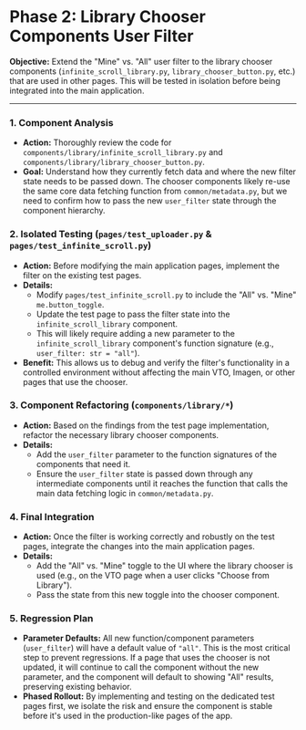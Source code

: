 # Phase 2: Library Chooser Components User Filter

**Objective:** Extend the "Mine" vs. "All" user filter to the library chooser components (`infinite_scroll_library.py`, `library_chooser_button.py`, etc.) that are used in other pages. This will be tested in isolation before being integrated into the main application.

---

### 1. Component Analysis

- **Action:** Thoroughly review the code for `components/library/infinite_scroll_library.py` and `components/library/library_chooser_button.py`.
- **Goal:** Understand how they currently fetch data and where the new filter state needs to be passed down. The chooser components likely re-use the same core data fetching function from `common/metadata.py`, but we need to confirm how to pass the new `user_filter` state through the component hierarchy.

### 2. Isolated Testing (`pages/test_uploader.py` & `pages/test_infinite_scroll.py`)

- **Action:** Before modifying the main application pages, implement the filter on the existing test pages.
- **Details:**
  - Modify `pages/test_infinite_scroll.py` to include the "All" vs. "Mine" `me.button_toggle`.
  - Update the test page to pass the filter state into the `infinite_scroll_library` component.
  - This will likely require adding a new parameter to the `infinite_scroll_library` component's function signature (e.g., `user_filter: str = "all"`).
- **Benefit:** This allows us to debug and verify the filter's functionality in a controlled environment without affecting the main VTO, Imagen, or other pages that use the chooser.

### 3. Component Refactoring (`components/library/*`)

- **Action:** Based on the findings from the test page implementation, refactor the necessary library chooser components.
- **Details:**
  - Add the `user_filter` parameter to the function signatures of the components that need it.
  - Ensure the `user_filter` state is passed down through any intermediate components until it reaches the function that calls the main data fetching logic in `common/metadata.py`.

### 4. Final Integration

- **Action:** Once the filter is working correctly and robustly on the test pages, integrate the changes into the main application pages.
- **Details:**
  - Add the "All" vs. "Mine" toggle to the UI where the library chooser is used (e.g., on the VTO page when a user clicks "Choose from Library").
  - Pass the state from this new toggle into the chooser component.

### 5. Regression Plan

- **Parameter Defaults:** All new function/component parameters (`user_filter`) will have a default value of `"all"`. This is the most critical step to prevent regressions. If a page that uses the chooser is not updated, it will continue to call the component without the new parameter, and the component will default to showing "All" results, preserving existing behavior.
- **Phased Rollout:** By implementing and testing on the dedicated test pages first, we isolate the risk and ensure the component is stable before it's used in the production-like pages of the app.
